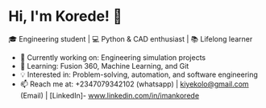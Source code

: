 # Hi, I'm Korede! 👋  
🎓 Engineering student | 💻 Python & CAD enthusiast | 📚 Lifelong learner  

- 🔭 Currently working on: Engineering simulation projects  
- 🌱 Learning: Fusion 360, Machine Learning, and Git  
- 💡 Interested in: Problem-solving, automation, and software engineering  
- 📫 Reach me at: +2347079342102 (whatsapp) | kiyekolo@gmail.com (Email) | [LinkedIn]- www.linkedin.com/in/imankorede  
